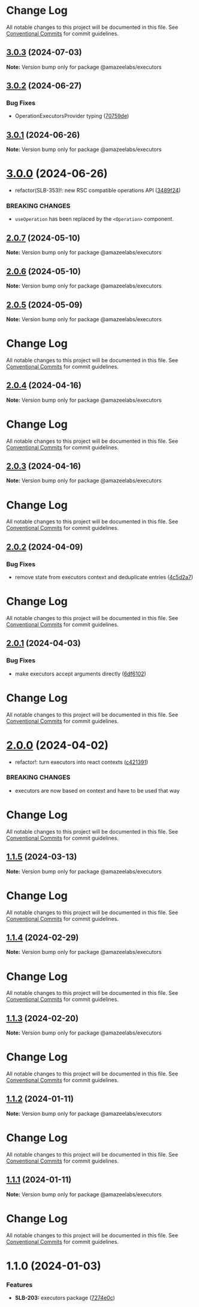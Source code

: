 # Change Log

All notable changes to this project will be documented in this file.
See [Conventional Commits](https://conventionalcommits.org) for commit guidelines.

## [3.0.3](https://github.com/AmazeeLabs/silverback-mono/compare/@amazeelabs/executors@3.0.2...@amazeelabs/executors@3.0.3) (2024-07-03)

**Note:** Version bump only for package @amazeelabs/executors





## [3.0.2](https://github.com/AmazeeLabs/silverback-mono/compare/@amazeelabs/executors@3.0.1...@amazeelabs/executors@3.0.2) (2024-06-27)


### Bug Fixes

* OperationExecutorsProvider typing ([70759de](https://github.com/AmazeeLabs/silverback-mono/commit/70759de74abb09120bb47d2ecbcf07c90dc83966))





## [3.0.1](https://github.com/AmazeeLabs/silverback-mono/compare/@amazeelabs/executors@3.0.0...@amazeelabs/executors@3.0.1) (2024-06-26)

**Note:** Version bump only for package @amazeelabs/executors





# [3.0.0](https://github.com/AmazeeLabs/silverback-mono/compare/@amazeelabs/executors@2.0.7...@amazeelabs/executors@3.0.0) (2024-06-26)


* refactor(SLB-353)!: new RSC compatible operations API ([3489f24](https://github.com/AmazeeLabs/silverback-mono/commit/3489f24edfb282d5c165388ec9586d11c92665e9))


### BREAKING CHANGES

* `useOperation` has been replaced by the `<Operation>`
component.





## [2.0.7](https://github.com/AmazeeLabs/silverback-mono/compare/@amazeelabs/executors@2.0.6...@amazeelabs/executors@2.0.7) (2024-05-10)

**Note:** Version bump only for package @amazeelabs/executors





## [2.0.6](https://github.com/AmazeeLabs/silverback-mono/compare/@amazeelabs/executors@2.0.5...@amazeelabs/executors@2.0.6) (2024-05-10)

**Note:** Version bump only for package @amazeelabs/executors





## [2.0.5](https://github.com/AmazeeLabs/silverback-mono/compare/@amazeelabs/executors@2.0.4...@amazeelabs/executors@2.0.5) (2024-05-09)

**Note:** Version bump only for package @amazeelabs/executors





# Change Log

All notable changes to this project will be documented in this file. See
[Conventional Commits](https://conventionalcommits.org) for commit guidelines.

## [2.0.4](https://github.com/AmazeeLabs/silverback-mono/compare/@amazeelabs/executors@2.0.3...@amazeelabs/executors@2.0.4) (2024-04-16)

**Note:** Version bump only for package @amazeelabs/executors

# Change Log

All notable changes to this project will be documented in this file. See
[Conventional Commits](https://conventionalcommits.org) for commit guidelines.

## [2.0.3](https://github.com/AmazeeLabs/silverback-mono/compare/@amazeelabs/executors@2.0.2...@amazeelabs/executors@2.0.3) (2024-04-16)

**Note:** Version bump only for package @amazeelabs/executors

# Change Log

All notable changes to this project will be documented in this file. See
[Conventional Commits](https://conventionalcommits.org) for commit guidelines.

## [2.0.2](https://github.com/AmazeeLabs/silverback-mono/compare/@amazeelabs/executors@2.0.1...@amazeelabs/executors@2.0.2) (2024-04-09)

### Bug Fixes

- remove state from executors context and deduplicate entries
  ([4c5d2a7](https://github.com/AmazeeLabs/silverback-mono/commit/4c5d2a785505bd6a6b9b7cc12aea1c50c2e49936))

# Change Log

All notable changes to this project will be documented in this file. See
[Conventional Commits](https://conventionalcommits.org) for commit guidelines.

## [2.0.1](https://github.com/AmazeeLabs/silverback-mono/compare/@amazeelabs/executors@2.0.0...@amazeelabs/executors@2.0.1) (2024-04-03)

### Bug Fixes

- make executors accept arguments directly
  ([6df6102](https://github.com/AmazeeLabs/silverback-mono/commit/6df61029cc0836f8e5be74ff7ebb7aa8108ad5a4))

# Change Log

All notable changes to this project will be documented in this file. See
[Conventional Commits](https://conventionalcommits.org) for commit guidelines.

# [2.0.0](https://github.com/AmazeeLabs/silverback-mono/compare/@amazeelabs/executors@1.1.5...@amazeelabs/executors@2.0.0) (2024-04-02)

- refactor!: turn executors into react contexts
  ([c421391](https://github.com/AmazeeLabs/silverback-mono/commit/c42139120b2bdfd5cb550790fc02d710f06ed43d))

### BREAKING CHANGES

- executors are now based on context and have to be used that way

# Change Log

All notable changes to this project will be documented in this file. See
[Conventional Commits](https://conventionalcommits.org) for commit guidelines.

## [1.1.5](https://github.com/AmazeeLabs/silverback-mono/compare/@amazeelabs/executors@1.1.4...@amazeelabs/executors@1.1.5) (2024-03-13)

**Note:** Version bump only for package @amazeelabs/executors

# Change Log

All notable changes to this project will be documented in this file. See
[Conventional Commits](https://conventionalcommits.org) for commit guidelines.

## [1.1.4](https://github.com/AmazeeLabs/silverback-mono/compare/@amazeelabs/executors@1.1.3...@amazeelabs/executors@1.1.4) (2024-02-29)

**Note:** Version bump only for package @amazeelabs/executors

# Change Log

All notable changes to this project will be documented in this file. See
[Conventional Commits](https://conventionalcommits.org) for commit guidelines.

## [1.1.3](https://github.com/AmazeeLabs/silverback-mono/compare/@amazeelabs/executors@1.1.2...@amazeelabs/executors@1.1.3) (2024-02-20)

**Note:** Version bump only for package @amazeelabs/executors

# Change Log

All notable changes to this project will be documented in this file. See
[Conventional Commits](https://conventionalcommits.org) for commit guidelines.

## [1.1.2](https://github.com/AmazeeLabs/silverback-mono/compare/@amazeelabs/executors@1.1.1...@amazeelabs/executors@1.1.2) (2024-01-11)

**Note:** Version bump only for package @amazeelabs/executors

# Change Log

All notable changes to this project will be documented in this file. See
[Conventional Commits](https://conventionalcommits.org) for commit guidelines.

## [1.1.1](https://github.com/AmazeeLabs/silverback-mono/compare/@amazeelabs/executors@1.1.0...@amazeelabs/executors@1.1.1) (2024-01-11)

**Note:** Version bump only for package @amazeelabs/executors

# Change Log

All notable changes to this project will be documented in this file. See
[Conventional Commits](https://conventionalcommits.org) for commit guidelines.

# 1.1.0 (2024-01-03)

### Features

- **SLB-203:** executors package
  ([7274e0c](https://github.com/AmazeeLabs/silverback-mono/commit/7274e0cbb5f107005e52151a95290c38cabf5fe3))
